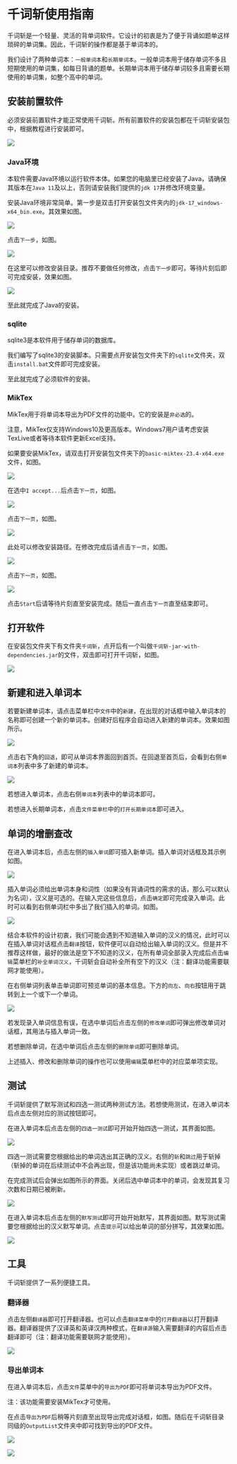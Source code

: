 # 千词斩使用指南

千词斩是一个轻量、灵活的背单词软件。它设计的初衷是为了便于背诵如题单这样琐碎的单词集。因此，千词斩的操作都是基于单词本的。

我们设计了两种单词本：`一般单词本`和`长期单词本`。一般单词本用于储存单词不多且短期使用的单词集，如每日背诵的题单。长期单词本用于储存单词较多且需要长期使用的单词集，如整个高中的单词。

## 安装前置软件

必须安装前置软件才能正常使用千词斩。所有前置软件的安装包都在千词斩安装包中，根据教程进行安装即可。

![](pic/安装包.png)

### Java环境

本软件需要Java环境以运行软件本体。如果您的电脑里已经安装了Java，请确保其版本在`Java 11`及以上，否则请安装我们提供的`jdk 17`并修改环境变量。

安装Java环境非常简单。第一步是双击打开安装包文件夹内的`jdk-17_windows-x64_bin.exe`。其效果如图。

![](pic/安装Java0.png)

点击`下一步`，如图。

![](pic/安装Java1.png)

在这里可以修改安装目录。推荐不要做任何修改，点击`下一步`即可。等待片刻后即可完成安装，效果如图。

![](pic/安装Java2.png)

至此就完成了Java的安装。

### sqlite

sqlite3是本软件用于储存单词的数据库。

我们编写了sqlite3的安装脚本。只需要点开安装包文件夹下的`sqlite`文件夹，双击`install.bat`文件即可完成安装。

至此就完成了必须软件的安装。

### MikTex

MikTex用于将单词本导出为PDF文件的功能中。它的安装是`非必选`的。

注意，MikTex仅支持Windows10及更高版本。Windows7用户请考虑安装TexLive或者等待本软件更新Excel支持。

如果要安装MikTex，请双击打开安装包文件夹下的`basic-miktex-23.4-x64.exe`文件，如图。

![](pic/安装latex0.png)

在选中`I accept...`后点击`下一页`，如图。

![](pic/安装latex1.png)

点击`下一页`，如图。

![](pic/安装latex2.png)

此处可以修改安装路径。在修改完成后请点击`下一页`，如图。

![](pic/安装latex3.png)

点击`下一页`，如图。

![](pic/安装latex4.png)

点击`Start`后请等待片刻直至安装完成。随后一直点击`下一页`直至结束即可。

## 打开软件

在安装包文件夹下有文件夹`千词斩`，点开后有一个叫做`千词斩-jar-with-dependencies.jar`的文件，双击即可打开千词斩，如图。

![](pic/千词斩界面.png)

## 新建和进入单词本

若要新建单词本，请点击菜单栏中`文件`中的`新建`，在出现的对话框中输入单词本的名称即可创建一个新的单词本。创建好后程序会自动进入新建的单词本。效果如图所示。

![](pic/进入单词本.png)

点击右下角的`回退`，即可从单词本界面回到首页。在回退至首页后，会看到右侧`单词本`列表中多了新建的单词本。

![](pic/新建单词本后回退首页.png)

若想进入单词本，点击右侧`单词本`列表中的单词本即可。

若想进入长期单词本，点击`文件菜单栏`中的`打开长期单词本`即可进入。

## 单词的增删查改

在进入单词本后，点击左侧的`插入单词`即可插入新单词。插入单词对话框及其示例如图。

![](pic/插入单词.png)

插入单词必须给出单词本身和词性（如果没有背诵词性的需求的话，那么可以默认为名词），汉义是可选的。在输入完这些信息后，点击`确定`即可完成录入单词。此时可以看到右侧单词栏中多出了我们插入的单词。如图。

![](pic/插入完成.png)

结合本软件的设计初衷，我们可能会遇到不知道输入单词的汉义的情况，此时可以在插入单词对话框点击`翻译`按钮，软件便可以自动给出输入单词的汉义。但是并不推荐这样做，最好的做法是空下不知道的汉义，在所有单词全部录入完成后点击`编辑`菜单栏的`补全单词汉义`，千词斩会自动补全所有空下的汉义（注：翻译功能需要联网才能使用）。

在右侧单词列表单击单词即可预览单词的基本信息。下方的`向左`、`向右`按钮用于跳转到上一个或下一个单词。

![](pic/单词信息.png)

若发现录入单词信息有误，在选中单词后点击左侧的`修改单词`即可弹出修改单词对话框，其用法与插入单词一致。

若想删除单词，在选中单词后点击左侧的`删除单词`即可删除单词。

上述插入、修改和删除单词的操作也可以使用`编辑`菜单栏中的对应菜单项实现。

## 测试

千词斩提供了默写测试和四选一测试两种测试方法。若想使用测试，在进入单词本后点击左侧对应的测试按钮即可。

在进入单词本后点击左侧的`四选一测试`即可开始开始四选一测试，其界面如图。

![](pic/四选一测试.png)

四选一测试需要您根据给出的单词选出其正确的汉义。右侧的`斩`和`跳过`用于斩掉（斩掉的单词在后续测试中不会再出现，但是该功能尚未实现）或者跳过单词。

在完成测试后会弹出如图所示的界面。关闭后选中单词本中的单词，会发现其复习次数和日期已被刷新。

![](pic/完成测试.png)

在进入单词本后点击左侧的`默写测试`即可开始开始默写，其界面如图。默写测试需要您根据给出的汉义默写单词。点击`提示`可以给出单词的部分拼写，其效果如图。

![](pic/默写测试.png)

## 工具

千词斩提供了一系列便捷工具。

### 翻译器

点击左侧`翻译器`即可打开翻译器。也可以点击`翻译菜单`中的`打开翻译器`以打开翻译器。翻译器提供了汉译英和英译汉两种模式，在`翻译源`输入需要翻译的内容后点击翻译即可（注：翻译功能需要联网才能使用）。

![](pic/翻译器.png)

### 导出单词本

在进入单词本后，点击`文件`菜单中的`导出为PDF`即可将单词本导出为PDF文件。

注：该功能需要安装MikTex才可使用。

在点击`导出为PDF`后稍等片刻直至出现导出完成对话框，如图。随后在千词斩目录同级的`OutputList`文件夹中即可找到导出的PDF文件。

![](pic/导出完成.png)

![](pic/pdf文件.png)

